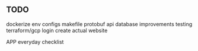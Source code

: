 
## TODO
dockerize
env configs
makefile
protobuf api
database improvements
testing
terraform/gcp
login
create actual website

APP
everyday checklist

